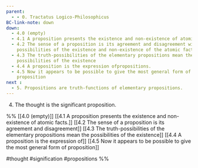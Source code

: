 ```yaml
---
parent:
  - - 0. Tractatus Logico-Philosophicus
BC-link-note: down
down:
  - 4.0 (empty)
  - 4.1 A proposition presents the existence and non-existence of atomic facts.
  - 4.2 The sense of a proposition is its agreement and disagreement with the
    possibilities of the existence and non-existence of the atomic facts.
  - 4.3 The truth-possibilities of the elementary propositions mean the
    possibilities of the existence
  - 4.4 A proposition is the expression ofpropositions.
  - 4.5 Now it appears to be possible to give the most general form of
    proposition
next :
  - 5. Propositions are truth-functions of elementary propositions.
---
```

4. The thought is the significant proposition. 

%%
[[4.0 (empty)]]
 [[4.1 A proposition presents the existence and non-existence of atomic facts.]]
 [[4.2 The sense of a proposition is its agreement and disagreement]]
 [[4.3 The truth-possibilities of the elementary propositions mean the possibilities of the existence]]
 [[4.4 A proposition is the expression of]]
[[4.5 Now it appears to be possible to give the most general form of proposition]]

#thought #signification #propositions %%